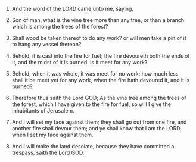 1. And the word of the LORD came unto me, saying,

2. Son of man,
what is the vine tree more than any tree, or than a branch which is
among the trees of the forest?

3. Shall wood be taken thereof to do
any work? or will men take a pin of it to hang any vessel thereon?

4. Behold, it is cast into the fire for fuel; the fire devoureth
both the ends of it, and the midst of it is burned. Is it meet for any
work?

5. Behold, when it was whole, it was meet for no work: how
much less shall it be meet yet for any work, when the fire hath
devoured it, and it is burned?

6. Therefore thus saith the Lord
GOD; As the vine tree among the trees of the forest, which I have
given to the fire for fuel, so will I give the inhabitants of
Jerusalem.

7. And I will set my face against them; they shall go out from one
fire, and another fire shall devour them; and ye shall know that I am
the LORD, when I set my face against them.

8. And I will make the land desolate, because they have committed a
trespass, saith the Lord GOD.